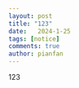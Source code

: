 ```yaml
---
layout: post
title: "123"
date:   2024-1-25
tags: [notice]
comments: true
author: pianfan
---
```


123

